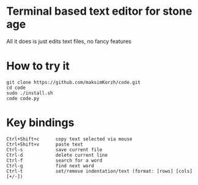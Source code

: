 # Terminal based text editor for stone age
All it does is just edits text files, no fancy features

# How to try it
    git clone https://github.com/maksimKorzh/code.git
    cd code
    sudo ./install.sh
    code code.py

# Key bindings
    Ctrl+Shift+c      copy text selected via mouse
    Ctrl+Shift+v      paste text
    Ctrl-s            save current file
    Ctrl-d            delete current line
    Ctrl-f            search for a word
    Ctrl-g            find next word
    Ctrl-t            set/remove indentation/text (format: [rows] [cols] [+/-])
